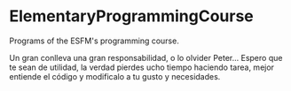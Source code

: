 # ElementaryProgrammingCourse
Programs of the ESFM's programming course.

Un gran conlleva una gran responsabilidad, o lo olvider Peter...
Espero que te sean de utilidad, la verdad pierdes ucho tiempo haciendo tarea, mejor entiende el código y modificalo a tu gusto y necesidades. 
